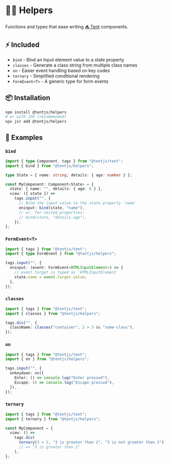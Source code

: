 # 💁🏻 Helpers

Functions and types that ease writing [⛺ Tent](https://github.com/tentjs/tent) components.

## ⚡ Included

- `bind` - Bind an Input element value to a state property
- `classes` - Generate a class string from multiple class names
- `on` - Easier event handling based on key codes
- `ternary` - Simplified conditional rendering
- `FormEvent<T>` - A generic type for form events

## 📦 Installation

```sh
npm install @tentjs/helpers
# or with JSR (recommended)
npx jsr add @tentjs/helpers
```

## 👀 Examples

### `bind`

```ts
import { type Component, tags } from "@tentjs/tent";
import { bind } from "@tentjs/helpers";

type State = { name: string; details: { age: number } };

const MyComponent: Component<State> = {
  state: { name: "", details: { age: 0 } },
  view: ({ state }) =>
    tags.input("", {
      // Bind the input value to the state property `name`
      oninput: bind(state, "name"),
      // or, for nested properties:
      // bind(state, "details.age"),
    }),
};
```

### `FormEvent<T>`

```ts
import { tags } from "@tentjs/tent";
import { type FormEvent } from "@tentjs/helpers";

tags.input("", {
  oninput: (event: FormEvent<HTMLInputElement>) => {
    // event.target is typed as `HTMLInputElement`
    state.name = event.target.value;
  },
});
```

### `classes`

```ts
import { tags } from "@tentjs/tent";
import { classes } from "@tentjs/helpers";

tags.div("", {
  className: classes("container", 2 > 3 && "some-class"),
});
```

### `on`

```ts
import { tags } from "@tentjs/tent";
import { on } from "@tentjs/helpers";

tags.input("", {
  onkeydown: on({
    Enter: () => console.log("Enter pressed"),
    Escape: () => console.log("Escape pressed"),
  }),
});
```

### `ternary`

```ts
import { tags } from "@tentjs/tent";
import { ternary } from "@tentjs/helpers";

const MyComponent = {
  view: () =>
    tags.div(
      ternary(3 > 2, "3 is greater than 2", "3 is not greater than 2"),
      // => "3 is greater than 2"
    ),
};
```
